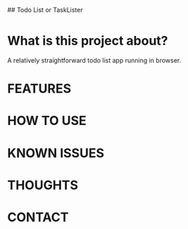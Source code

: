 ## Todo List or TaskLister

# What is this project about?

A relatively straightforward todo list app running in browser.


# FEATURES


# HOW TO USE


# KNOWN ISSUES


# THOUGHTS


# CONTACT